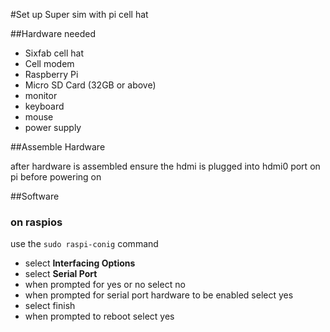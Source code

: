 #Set up Super sim with pi cell hat

##Hardware needed

 - Sixfab cell hat
 - Cell modem 
 - Raspberry Pi
 - Micro SD Card (32GB or above)
 - monitor
 - keyboard
 - mouse
 - power supply

##Assemble Hardware

after hardware is assembled ensure the hdmi is plugged into hdmi0 port on pi before powering on

##Software

### on raspios

use the `sudo raspi-conig` command
 - select **Interfacing Options**
 - select **Serial Port**
 - when prompted for yes or no select no
 - when prompted for serial port hardware to be enabled select yes
 - select finish
 - when prompted to reboot select yes


